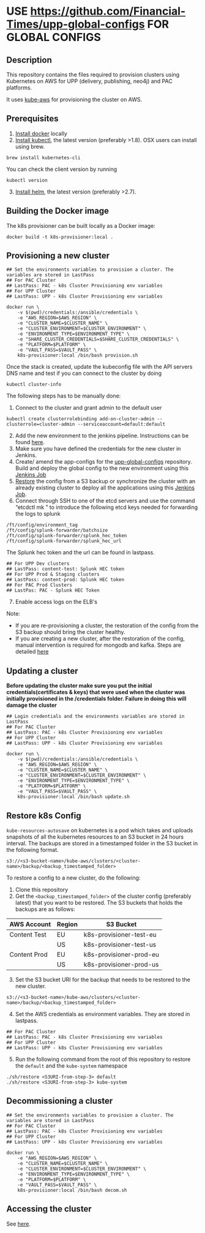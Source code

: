 # USE https://github.com/Financial-Times/upp-global-configs FOR GLOBAL CONFIGS

## Description
This repository contains the files required to provision clusters using Kubernetes on AWS for UPP (delivery, publishing, neo4j) and PAC platforms.

It uses [kube-aws](https://coreos.com/kubernetes/docs/latest/kubernetes-on-aws.html) for provisioning the cluster on AWS.

## Prerequisites
1. [Install docker](https://docs.docker.com/engine/installation/) locally
2. [Install kubectl](https://kubernetes.io/docs/tasks/tools/install-kubectl/#install-kubectl-binary-via-curl), the latest version (preferably >1.8). OSX users can install using brew.
```
brew install kubernetes-cli
```
You can check the client version by running 
```
kubectl version
```
3. [Install helm](https://github.com/kubernetes/helm#install), the latest version (preferably >2.7).

## Building the Docker image
The k8s provisioner can be built locally as a Docker image:

```
docker build -t k8s-provisioner:local .
```

##  Provisioning a new cluster

```
## Set the environments variables to provision a cluster. The variables are stored in LastPass
## For PAC Cluster
## LastPass: PAC - k8s Cluster Provisioning env variables
## For UPP Cluster
## LastPass: UPP - k8s Cluster Provisioning env variables

docker run \
    -v $(pwd)/credentials:/ansible/credentials \
    -e "AWS_REGION=$AWS_REGION" \
    -e "CLUSTER_NAME=$CLUSTER_NAME" \
    -e "CLUSTER_ENVIRONMENT=$CLUSTER_ENVIRONMENT" \
    -e "ENVIRONMENT_TYPE=$ENVIRONMENT_TYPE" \
    -e "SHARE_CLUSTER_CREDENTIALS=$SHARE_CLUSTER_CREDENTIALS" \
    -e "PLATFORM=$PLATFORM" \
    -e "VAULT_PASS=$VAULT_PASS" \
    k8s-provisioner:local /bin/bash provision.sh
```

Once the stack is created, update the kubeconfig file with the API servers DNS name and test if you can connect to the cluster by doing
```
kubectl cluster-info
```

The following steps has to be manually done:

1. Connect to the cluster and grant admin to the default user
```
kubectl create clusterrolebinding add-on-cluster-admin --clusterrole=cluster-admin --serviceaccount=default:default
```
2. Add the new environment to the jenkins pipeline. Instructions can be found [here](https://github.com/Financial-Times/k8s-pipeline-library#what-to-do-when-adding-a-new-environment). 
3. Make sure you have defined the credentials for the new cluster in Jenkins.
4. Create/ amend the app-configs for the [upp-global-configs](https://github.com/Financial-Times/upp-global-configs/tree/master/helm/upp-global-configs/app-configs) repository. Build and deploy the global config to the new environment using this [Jenkins Job](https://upp-k8s-jenkins.in.ft.com/job/k8s-deployment/job/apps-deployment/job/upp-global-configs-auto-deploy/)
5. [Restore](#restore-k8s-config) the config from a S3 backup or synchronize the cluster with an already existing cluster to deploy all the applications using this [Jenkins Job](https://upp-k8s-jenkins.in.ft.com/job/k8s-deployment/job/utils/job/diff-between-envs/).
6. Connect through SSH to one of the etcd servers and use the command “etcdctl mk <key> <value>” to introduce the following etcd keys needed for forwarding the logs to splunk
```
/ft/config/environment_tag
/ft/config/splunk-forwarder/batchsize
/ft/config/splunk-forwarder/splunk_hec_token
/ft/config/splunk-forwarder/splunk_hec_url
```
The Splunk hec token and the url can be found in lastpass.

```
## For UPP Dev clusters
## LastPass: content-test: Splunk HEC token
## For UPP Prod & Staging clusters
## LastPass: content-prod: Splunk HEC token
## For PAC Prod Clusters
## LastPas: PAC - Splunk HEC Token
```
7. Enable access logs on the ELB's

Note:
* If you are re-provisioning a cluster, the restoration of the config from the S3 backup should bring the cluster healthy.
* If you are creating a new cluster, after the restoration of the config, manual intervention is required for mongodb and kafka. Steps are detailed [here](README-app_troubleshooting.md)

##  Updating a cluster

**Before updating the cluster make sure you put the initial credentials(certificates & keys) that were used when 
the cluster was initially provisioned in the /credentials folder. Failure in doing this will damage the cluster**
 
```
## Login credentials and the environments variables are stored in LastPass
## For PAC Cluster
## LastPass: PAC - k8s Cluster Provisioning env variables
## For UPP Cluster
## LastPass: UPP - k8s Cluster Provisioning env variables

docker run \
    -v $(pwd)/credentials:/ansible/credentials \
    -e "AWS_REGION=$AWS_REGION" \
    -e "CLUSTER_NAME=$CLUSTER_NAME" \
    -e "CLUSTER_ENVIRONMENT=$CLUSTER_ENVIRONMENT" \
    -e "ENVIRONMENT_TYPE=$ENVIRONMENT_TYPE" \
    -e "PLATFORM=$PLATFORM" \
    -e "VAULT_PASS=$VAULT_PASS" \
    k8s-provisioner:local /bin/bash update.sh
```

##  Restore k8s Config

`kube-resources-autosave` on kubernetes is a pod which takes and uploads snapshots of all the kubernetes resources to an S3 bucket in 24 hours interval. The backups are stored in a timestamped folder in the S3 bucket in the following format.
```
s3://<s3-bucket-name>/kube-aws/clusters/<cluster-name>/backup/<backup_timestamped_folder>
```
To restore a config to a new cluster, do the following:

1. Clone this repository
2. Get the `<backup_timestamped_folder>` of the cluster config (preferably latest) that you want to be restored. The S3 buckets that holds the backups are as follows:


| AWS Account   | Region   |       S3 Bucket           |
|-------------- | -------- | ------------------------- |
| Content Test  | EU       |  k8s-provisioner-test-eu  |
|               | US       |  k8s-provisioner-test-us  |
| Content Prod  | EU       |  k8s-provisioner-prod-eu  |
|               | US       |  k8s-provisioner-prod-us  |
               

3. Set the S3 bucket URI for the backup that needs to be restored to the new cluster.
```
s3://<s3-bucket-name>/kube-aws/clusters/<cluster-name>/backup/<backup_timestamped_folder>
```
4. Set the AWS credentials as environment variables. They are stored in lastpass.
```
## For PAC Cluster
## LastPass: PAC - k8s Cluster Provisioning env variables
## For UPP Cluster
## LastPass: UPP - k8s Cluster Provisioning env variables
```

5. Run the following command from the root of this repository to restore the `default` and the `kube-system` namespace
```
./sh/restore <S3URI-from-step-3> default
./sh/restore <S3URI-from-step-3> kube-system
```

##  Decommissioning a cluster

```
## Set the environments variables to provision a cluster. The variables are stored in LastPass
## For PAC Cluster
## LastPass: PAC - k8s Cluster Provisioning env variables
## For UPP Cluster
## LastPass: UPP - k8s Cluster Provisioning env variables

docker run \
    -e "AWS_REGION=$AWS_REGION" \
    -e "CLUSTER_NAME=$CLUSTER_NAME" \
    -e "CLUSTER_ENVIRONMENT=$CLUSTER_ENVIRONMENT" \
    -e "ENVIRONMENT_TYPE=$ENVIRONMENT_TYPE" \
    -e "PLATFORM=$PLATFORM" \
    -e "VAULT_PASS=$VAULT_PASS" \
    k8s-provisioner:local /bin/bash decom.sh
```

## Accessing the cluster

See [here](https://github.com/Financial-Times/upp-kubeconfig).
